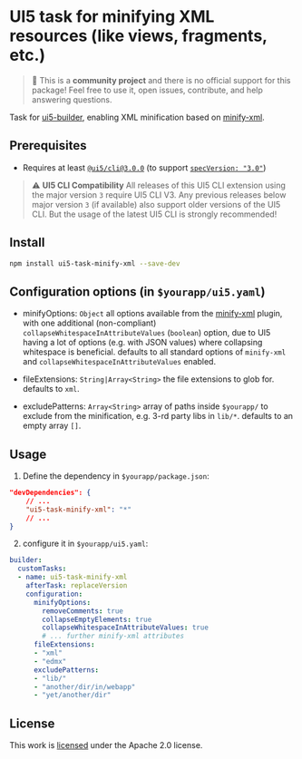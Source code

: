 # UI5 task for minifying XML resources (like views, fragments, etc.)

> :wave: This is a **community project** and there is no official support for this package! Feel free to use it, open issues, contribute, and help answering questions.

Task for [ui5-builder](https://github.com/SAP/ui5-builder), enabling XML minification based on [minify-xml](https://github.com/kristian/minify-xml#readme).

## Prerequisites

- Requires at least [`@ui5/cli@3.0.0`](https://ui5.github.io/cli/v3/pages/CLI/) (to support [`specVersion: "3.0"`](https://ui5.github.io/cli/pages/Configuration/#specification-version-30))

> :warning: **UI5 CLI Compatibility**
> All releases of this UI5 CLI extension using the major version `3` require UI5 CLI V3. Any previous releases below major version `3` (if available) also support older versions of the UI5 CLI. But the usage of the latest UI5 CLI is strongly recommended!

## Install

```bash
npm install ui5-task-minify-xml --save-dev
```

## Configuration options (in `$yourapp/ui5.yaml`)

- minifyOptions: `Object`
  all options available from the [minify-xml](https://github.com/kristian/minify-xml#options) plugin, with one additional (non-compliant) `collapseWhitespaceInAttributeValues` (`boolean`) option, due to UI5 having a lot of options (e.g. with JSON values) where collapsing whitespace is beneficial. defaults to all standard options of `minify-xml` and `collapseWhitespaceInAttributeValues` enabled.

- fileExtensions: `String|Array<String>`
  the file extensions to glob for. defaults to `xml`.

- excludePatterns: `Array<String>` 
  array of paths inside `$yourapp/` to exclude from the minification, e.g. 3-rd party libs in `lib/*`. defaults to an empty array `[]`.

## Usage

1. Define the dependency in `$yourapp/package.json`:

```json
"devDependencies": {
    // ...
    "ui5-task-minify-xml": "*"
    // ...
}
```

2. configure it in `$yourapp/ui5.yaml`:

```yaml
builder:
  customTasks:
  - name: ui5-task-minify-xml
    afterTask: replaceVersion
    configuration:
      minifyOptions:
        removeComments: true
        collapseEmptyElements: true
        collapseWhitespaceInAttributeValues: true
        # ... further minify-xml attributes
      fileExtensions:
      - "xml"
      - "edmx"
      excludePatterns:
      - "lib/"
      - "another/dir/in/webapp"
      - "yet/another/dir"
```

## License

This work is [licensed](../../LICENSE) under the Apache 2.0 license.
